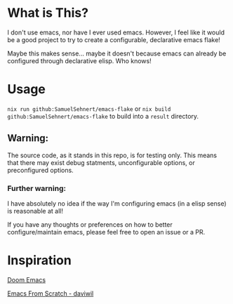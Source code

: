 # What is This?
I don't use emacs, nor have I ever used emacs. However, I feel like
it would be a good project to try to create a configurable, declarative
emacs flake!

Maybe this makes sense... maybe it doesn't because emacs can already
be configured through declarative elisp. Who knows!

# Usage
`nix run github:SamuelSehnert/emacs-flake`
or
`nix build github:SamuelSehnert/emacs-flake` to build into a `result` directory.

## Warning:
The source code, as it stands in this repo, is for testing only.
This means that there may exist debug statments, unconfigurable options,
or preconfigured options.

### Further warning:
I have absolutely no idea if the way I'm configuring emacs (in a elisp sense)
is reasonable at all!

If you have any thoughts or preferences on how to better configure/maintain
emacs, please feel free to open an issue or a PR.

# Inspiration
[Doom Emacs](https://github.com/doomemacs/doomemacs)

[Emacs From Scratch - daviwil](https://github.com/daviwil/emacs-from-scratch)

